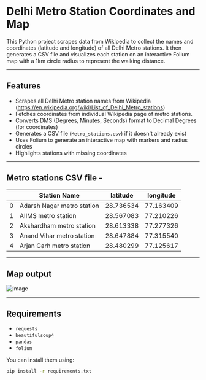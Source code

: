 # Delhi Metro Station Coordinates and Map

This Python project scrapes data from Wikipedia to collect the names and coordinates (latitude and longitude) of all Delhi Metro stations. 
It then generates a CSV file and visualizes each station on an interactive Folium map with a 1km circle radius to represent the walking distance.

---

## Features

- Scrapes all Delhi Metro station names from Wikipedia (https://en.wikipedia.org/wiki/List_of_Delhi_Metro_stations)
- Fetches coordinates from individual Wikipedia page of metro stations.
- Converts DMS (Degrees, Minutes, Seconds) format to Decimal Degrees (for coordinates)
- Generates a CSV file (`Metro_stations.csv`) if it doesn't already exist
- Uses Folium to generate an interactive map with markers and radius circles
- Highlights stations with missing coordinates

---
## Metro stations CSV file - 

|   | Station Name               | latitude  | longitude |
| - | -------------------------- | --------- | --------- |
| 0 | Adarsh Nagar metro station | 28.736534 | 77.163409 |
| 1 | AIIMS metro station        | 28.567083 | 77.210226 |
| 2 | Akshardham metro station   | 28.613338 | 77.277326 |
| 3 | Anand Vihar metro station  | 28.647884 | 77.315540 |
| 4 | Arjan Garh metro station   | 28.480299 | 77.125617 |

---

## Map output

![image](https://github.com/user-attachments/assets/61502f87-6427-45d8-ad76-6e91cf1c1ecc)


---

## Requirements

- `requests`
- `beautifulsoup4`
- `pandas`
- `folium`

You can install them using:

```bash
pip install -r requirements.txt

